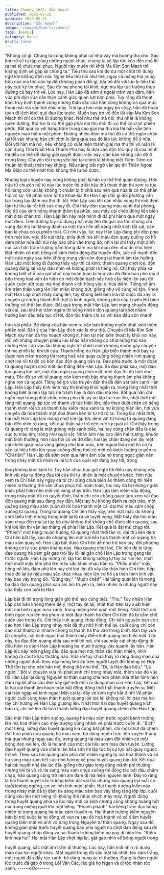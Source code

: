 ```yaml
---
title: Chương 1644: Xảo hoạch
published: 2025-05-22
updated: 2025-05-22
description: 'Xảo hoạch'
image: '/images/han-li/cover/'
tags: [HanLi]
category: HanLi
draft: false
---
```


"Không có gì. Chúng ta cũng không phải cứ như vậy mà buông
tha cho. Sau khi trở về tụ tập cùng những người khác, chúng ta sẽ
lập tức kéo đến chỗ lối ra mà tổ chức mai phục. Người này muốn
rời khỏi Ma Kim Sơn Mạch thì khẳng định sẽ gặp lại chúng ta."
Tiểu thú sau khi do dự một chút thì dùng ngữ khí khẳng định nói.
Nghe tiểu thú nói như thế, ngay cả mãng thú cùng bốn con ma
thú còn lại đều không phản đối gì, tựa hồ đối với lưu ly tiểu thú
này cực kỳ tin phục. Sau đó ma phong tái khởi, ngũ ma lập tức
hướng theo đường cũ bay trở về.
Lúc này, Hàn Lập đã sớm ở ngoài trăm vạn dặm, hắn vừa phi độn
vừa cẩn thận cảnh giác quan sát bốn phía. Tuy rằng đã thoát khỏi
truy binh thành công nhưng thần sắc của hắn cũng không có quá
mức thoải mái mà vẫn hơi nhíu mày. Trải qua hơn nửa ngày bỏ
chạy, hắn đã hoàn toàn đi lệch khỏi quỹ đạo lúc trước. Muốn bay
trở về đến lối vào Ma Kim Sơn Mạch thì chỉ có thể đi đường khác.
Nói như thế mà nói, thứ nhất là không quen đường, thứ hai là có
thể gặp phải ma thú mới thì có thể có chút phiền phức.
Bất quá so với hàng trăm trung cao giai ma thú kia thì hắn vẫn
tình nguyện mạo hiểm một phen. Đương nhiên đám ma thú đó có
thể ngăn chặn tại lối vào nhưng hắn chỉ chợt lo lằng qua sau đó
lập tức không để ý nữa. Đối với hắn mà nói, nếu không có xuất
hiện thánh giai ma thú thì vô luận là vận dụng Thái Nhất Hoá
Thanh Phù hay là dựa vào độn tốc quỷ dị của mình thì đều có thể
dễ dàng giải quyết được việc này, căn bản không cần để ở trong
lòng.
Chuyện tối trọng yếu hiệ tại chính là không biết Tiêm Tiêm có
thuận lợi thoát thân hay không. Nếu nàng bất ngờ vẩn lạc thì
Thiên Ngoại Ma Giáp có thể nhất thời không thể tu bổ được.

Nhưng loại chuyện này cũng không phải là hắn có thế thể quản
đượng. Hơn nữa từ chuyện nữ tử này lúc trước thi triển hậu thủ
thoát thân thì xem ra tựa hồ nàng còn lưu lại không ít chuẩn bị ở
phía sau nên quá nửa là có thể phản hồi vô sự.
Về phần nam tử họ Khuê kia thì Hàn Lập ước gì đối phương vẩn
lạc trong tay đám ma thú thì tốt. Hàn Lập sau khi cân nhắc xong
thì mới đem tâm tư thu lại rồi hết sức chạy đi. Chỉ thấy độn quang
màu xanh đại phóng, tốc độ của kinh hồng nhanh thêm ba phần,
sau mấy cái chớp động liền biến mất ở tại chân trời.
Hàn Lập lần này một mình đi đã phi hành qua một ngày một đêm.
Trên đường tuy có đụng phải mấy tên đê giai ma thú nhưng chỉ
vung đại thủ hư không đánh ra một trảo liền dễ dàng nhất kích tất
sát, căn bản là chưa có gì phiền toái.
Cứ như vậy, lúc này Hàn Lập đang phi độn phía trên một khu vực
đồi núi thấp, phía dưới ma khí màu đen quay cuồng cơ hồ đem
phân nửa đồi núi này bao phủ vào trong đó, nhìn lại chỉ thấy một
đỉnh núi cao hơn trăm trượng nằm trong đám ma khí màu đen
như ẩn như hiện.
Đột nhiên có một tiếng nổ kinh thiên động địa truyền đến, sức nổ
mạnh đến mức nửa ngày sau trên không trung vẫn còn đọng lại
thanh âm tác hưởng. Hàn Lập một lòng đi đường thấy vậy thì cả
kinh, thanh quang chợt loé, độn quang dừng lại xoay đầu nhìn về
hướng phát ra tiếng nổ.
Chỉ thấy phía xa không biết chỗ nào giờ phút này hoàn toàn bị
hoả vân đỏ đậm bao phủ mà ở bên trong hoả vân ẩn hiện có một
đoàn bạch sắc hoả cầu hiện lên sau đó cuồn cuộn nứt toác mà
hoá thành xích hồng yêu dị hoả diễm. Tiếng nổ ầm ầm trầm thấp
vang lên liên miên không dứt, giống như vô cùng vô tận.
Khoé mắt Hàn Lập chợt nhảy dựng lên, tuy không biết bên kia rốt
cuộc đã xảy ra chuyện gì nhưng thanh thế thật là kinh người,
không phải cấp Luyện Hư bình thường có thể làm được. Bất quá
trong mắt Hàn Lập lam mang chuyển động vài cái, sau khi hơi
trầm ngâm thì bỗng nhiên độn quang tái khởi nhằm hướng ban
đầu tiếp tục đi tới, độn tốc thậm chí so với ban đầu còn nhanh

hơn vài phần. Bộ dáng của hắn xem ra căn bản không muốn phát
sinh thêm phiền toái.
Bản ý của Hàn Lập đích xác là như thế. Chuyến đi Ma Kim Sơn
Mạch này hắn đã thu hoạch không ít, hiện tại nên sớm thoát ly
khỏi nơi này, đối với những chuyện phiêu lưu khác hắn không có
chút hứng thú nào nhưng Hàn Lập vạn lần không nghĩ tới chính
mình không muốn gây chuyện thì ma phiền lại tìm tới cửa.
Thanh hồng do Hàn Lập biến thành mới bay ra được hơn trăm
trượng thì trong hoả vân quay cuồng bỗng nhiên linh quang chợt
loé rồi từ đó có bốn đạo độn quang bắn ra. Đạo phía trước là một
đoàn tử quang huỳnh chói mắt lao thẳng đến Hàn Lập. Ba đạo
phía sau, một đạo lục quang loè loè, một đạo ngân quang chói
mắt, một đạo thì đỏ tươi như máu. Tốc độ so với tử quang còn
kém một bậc nhưng thanh âm phá không nghe rợn cả người.
Tiếng xé gió vừa truyền đến thì đã đến sát bên cạnh Hàn Lập.
Hàn Lập thấy tình hình này thì không khỏi ngẩn ra, trong lòng
nhất thời không biết là nên lập tức né tránh hay là đón đầu mà
lên. Bất quá hắn chỉ ngẩn ngơ trong phút chốc công phu rồi tay áo
lập tức run lên, nhất thời một tầng hôi quang lập tức vô thanh vô
tức hiện lên, tiếp theo dưới chân có tiếng thanh minh rồi vô số
thanh tiểu kiếm màu xanh từ hư không hiện lên, hơi vừa chuyển
đã hoá thành một đoá thanh liên từ từ nở rộ ra.
Trong lúc nhất thời, hai mắt Hàn Lập lam mang chợt loé lập tức
đem vật từ trong tử quang đang bắn đến nhìn rõ ràng, kết quả
thần sắc trở nên cực kỳ quái dị. Chỉ thấy trong tử quang rõ ràng là
một gương mặt xanh biếc, hai tay cùng chân đều là các xúc tu
màu tím, trông như quái vật. Nhân ảnh này cao đến hai trượng,
khuôn mặt bình thường, hơn nữa hơi có vẻ đờ đẫn, hai tay chân
đang ôm lấy một cái chiến giáp màu vàng giống như khô mộc,
bên ngoài thân mơ hồ có tử sắc ký hiệu hiện lên quay cuồng đồng
thời có một cỗ dược hương truyền ra.
"Chi tiên!"
Hàn Lập đã sớm xem qua hình ảnh của nó trong ngọc giản nên
trong nháy mắt đã nhận ra lai lịch của quái vật đang bay tới, trong

lòng không khỏi kinh hỉ. Tuy hắn chưa bao giờ nghĩ tới điều này
nhưng nếu linh vật này tự động đưa tới cửa thì tự nhiên là một
chuyện khác. Hơn nữa xem ra Chi tiên này ngay cả tứ chi cũng
chưa biến ảo thành công thì hiển nhiên là thương thế vẫn chưa
phục hồi hoàn toàn, lúc này đã bị những người khác phát hiện
nên mới vội vàng chạy trốn.
Hàn Lập tâm niệm vừa động, trong nháy mắt đã có quyết định,
thậm chí còn chẳng quan tâm xem vài đạo độn quang mặt sau
đang bay đến. Một tay hư không đánh ra một trảo, một quầng
sáng màu xám cuốn đi rồi hoá thành một cái đại thủ màu xám
chộp xuống tử quang.
Trong tử quang Chi tiên thấy vậy, trên mặt mặc dù không chút
biểu tình nhưng trong mắt lại lộ ra vẻ tuyệt vọng. Mắt thấy đại thủ
màu xám chụp đến mà lại tựa hồ như không thể khống chế được
độn quang, sau khi loé lên thì vẫn lao thẳng về phía Hàn Lập. Kết
quả là đại thủ chụp tới.
"Phanh" một tiếng muộn hưởng, tử quang nhất thời tản ra, đại thủ
liền đem Chi tiên bắt lấy, sau đó nhoáng lên một cái liền hoá
thành một cố quang hà màu xám quay về.
Hàn Lập bắt được Chi tiên dễ như trở bàn tay, đối phương không
có tý sức phản kháng nào. Hào quang chợt loé, Chi tiên đã bị
từng đạo quang hà xám gắt gao trói lấy lôi lại gần chỗ Hàn Lập
trong gang tấc trước người.
Hàn Lập mừng rỡ, lập tức không lưỡng lự tay áo run lên, nhất
thời mười mấy tấm phù lên màu sắc khác nhau bắn ra. "Phốc
phốc" mấy tiếng nổ lớn, đám phù lên này chỉ loé lên đã vây lấy
thân hình Chi tiên, tiếp theo đủ lại ký hiệu màu sắc khác nhau
hiện lên cơ hồ cả thân hình linh vật này bao vây trong đó.
"Dừng tay."
"Muốn chết!"
Hai tiếng quát lớn từ trong ba đạo độn quang phía sau ầm ầm
truyền ra, hiển nhiên là những người này vừa thấy con mồi bị Hàn

Lập bắt đi thì trong lòng giận giữ thế nào cũng biết.
"Thu."
Tuy nhiên Hàn Lập căn bản không thèm để ý, một tay lật lại, nhất
thời trên tay xuất hiện một cái bình ngọc màu xanh, trong miệng
khẽ quát một tiếng. Nhất thời cái bình ngọc run lên mà phun ra
một đạo thanh hà đem Chi tiên đã bị cấm chế cuốn vào trong đó.
Chỉ thấy linh quang chớp động, Chi tiên nguyên bản còn cao hơn
Hàn Lập trong nháy mắt đã thu nhỏ hình thể lại, cuối cùng chỉ còn
cao nửa thước rồi nhanh chóng bị thanh hà thu vào trong bình.
Bàn tay vừa lật chuyển, cái bình ngọc hoá thành mấy điểm linh
quang mà biến mất.
Lúc này, ba đạo độn quang phía sau mới tới nơi, chỉ sau mấy cái
chớp động thì đều hiện ra cách Hàn Lập khoảng ba mươi trượng,
vây quanh lấy hắn. Hàn Lập lúc này mới ngẩng đầu đảo qua mọi
nơi, thần sắc thản nhiên, nhìn không ra chút khác thường nào.
Vừa rồi tuy chưa thấy rõ ràng dung mạo của những người đuổi
theo này hưng linh áp trên người tuyệt đối không có Hợp Thể tồn
tại cho nên hắn mới thong thả như thế.
"Di, là Hàn đạo hữu."
"Là ngươi."
Bởi vì chuyện vừa rồi phát sinh chỉ trong nháy mắt, thêm vào đó
vừa rồi Hàn Lập lại dùng Nguyên từ thần quang che hơn phân
nửa thân hình nên đám người phía sau đến bây giờ mới nhìn rõ
dung mạo của Hàn Lập, kết quả là hai cái thanh âm hoàn toàn bất
đồng đồng thời thất thanh truyền ra.
Một cái tràn ngập vẻ kinh ngạc!
Một cái lại đầy vẻ kinh nghi bất định!
Về phần người cuối cùng toàn thân huyết quang loè loè lại không
nói lời nào mà hai tay chỉ hướng về Hàn Lập giương lên. Nhất
thời hai đạo huyết quang kích bắn ra, chỉ loé lên đã hoá thành
lưỡng đạo huyết quang chém đến Hàn Lập.

Sắc mặt Hàn Lập trầm xuống, quang hà màu xám trước người
bành trướng lên mà hoá thành cao mấy trượng cũng nhằm về
phía trước cuốn đi.
"Bịch" một tiếng, lưỡng đạo huyết quang kia cũng bất phàm, chỉ
một chút đã chém đứt hơn phân nửa quang hà màu xám, bộ dáng
muốn trực tiếp xuyên thủng mà qua nhưng ngay sau đó, trong
quang hà màu xám đột nhiên có một bóng đen loé lên, đó là hư
ảnh của một cái tiểu sơn màu đen tuyền.
Lưỡng đạo huyết quang vừa chém lên tiểu sơn thì lập tức bị cự
lực hất quay ngược trở về. Theo sau hôi quang bốn phía đột
nhiên ngưng tụ mà hoá thành vô số tia sáng màu xám hết sức
nhỏ hướng về phía huyết quang bắn tới. Kết quả hai cái huyết
nhậ kia lúc đầu giống như giao long dũng mãnh phi thường
nhưng khi bị vô số tia sáng màu xám chụp xuống thì động tác bắt
đầu chậm chạp, hào quang cũng trở nên ảm đạm dị mà hiện
nguyên hình.
Đây rõ ràng là hai thanh huyết sắc trường kiếm dài vài tấc nhưng
hào quang loá mắt co duỗi không ngừng, có vẻ linh tính mười
phần. Hai thanh trường kiếm này trong nháy mắt đã bị đám tia
sáng màu xám bao vây tầng tầng lớp lớp, cuối cùng kêu lên một
tiếng rồi không thể nhúc nhích mảy may.
Người đứng trong huyết quang phía xa lúc này mới cả kinh
nhưng cũng không hoảng hốt mà trong miệng quát lớn một tiếng.
"Phanh phanh" hai tiếng trầm đục bỗng nhiên từ trong quang hà
màu xám truyền ra. Hai thanh trường kiếm nguyên bản bị trói
buộc lại tự động vỡ vụn ra sau đó hoá thành vô số điểm huyết
quang biến mất vô ảnh vô tung trong Nguyên từ thần quang.
Ngay sau đó, không gian phía trước huyết quang bao phủ người
nọ chợt dao động sau đó huyết quang chớp động và hai thanh
trường kiếm nọ quỷ dị hiện lên.
"Kiếm linh hoá hư!"
Hai mắt Hàn Lập chợt híp lại, gắt gao nhìn về bóng người trong

huyết quang, sắc mặt âm trầm dị thường. Lúc này, hắn mới nhìn
rõ dung mạo của hai người khác. Một người trong đó sắc mặt tái
nhợt, tóc xám trắng, một người đầu đầy tóc xanh, bộ dáng hung
ác dị thường. Đúng là đám người lúc trước đã gặp ở trong Lôi
Vân Các, lão giả họ Ngạn và dị tộc nhân tóc xanh.
------oOo------
